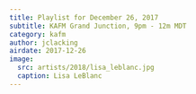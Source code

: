 ```yaml
---
title: Playlist for December 26, 2017
subtitle: KAFM Grand Junction, 9pm - 12m MDT
category: kafm
author: jclacking
airdate: 2017-12-26
image:
  src: artists/2018/lisa_leblanc.jpg
  caption: Lisa LeBlanc
---
```

